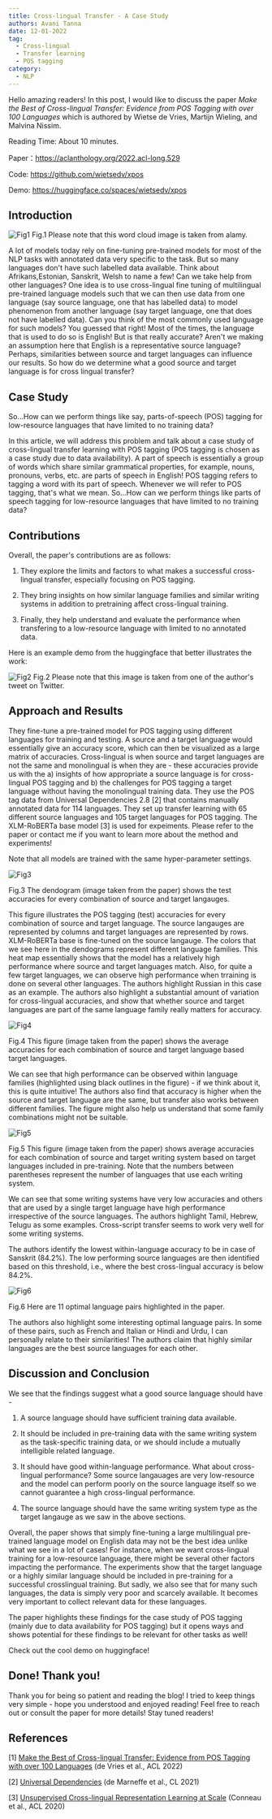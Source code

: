 ```yaml
---
title: Cross-lingual Transfer - A Case Study
authors: Avani Tanna
date: 12-01-2022
tag:
  - Cross-lingual
  - Transfer learning
  - POS tagging
category:
  - NLP
---
```


Hello amazing readers! In this post, I would like to discuss the paper *Make the Best of Cross-lingual Transfer: Evidence from POS Tagging with over 100 Languages* which is authored by Wietse de Vries, Martijn Wieling, and Malvina Nissim. 

Reading Time: About 10 minutes.

Paper：<https://aclanthology.org/2022.acl-long.529>

Code: <https://github.com/wietsedv/xpos>

Demo: <https://huggingface.co/spaces/wietsedv/xpos>

<!-- more -->
## Introduction


![Fig1](./fig1.jpeg)
Fig.1 Please note that this word cloud image is taken from alamy.

A lot of models today rely on fine-tuning pre-trained models for most of the NLP tasks with annotated data very specific to the task. But so many languages don't have such labelled data available. Think about Afrikans,Estonian, Sanskrit, Welsh to name a few! Can we take help from other languages? One idea is to use cross-lingual fine tuning of multilingual pre-trained language models such that we can then use data from one language (say source language, one that has labelled data) to model phenomenon from another language (say target language, one that does not have labelled data). Can you think of the most commonly used language for such models? You guessed that right! Most of the times, the language that is used to do so is English! But is that really accurate? Aren't we making an assumption here that English is a representative source language? Perhaps, similarities between source and target languages can influence our results. So how do we determine what a good source and target language is for cross lingual transfer? 

## Case Study 

So...How can we perform things like say, parts-of-speech (POS) tagging for low-resource languages that have limited to no training data?

In this article, we will address this problem and talk about a case study of cross-lingual transfer learning with POS tagging (POS tagging is chosen as a case study due to data availability). A part of speech is essentially a group of words which share similar grammatical properties, for example, nouns, pronouns, verbs, etc. are parts of speech in English! POS tagging refers to tagging a word with its part of speech. Whenever we will refer to POS tagging, that's what we mean. So...How can we perform things like parts of speech tagging for low-resource languages that have limited to no training data? 

## Contributions

Overall, the paper's contributions are as follows:

1. They explore the limits and factors to what makes a successful cross-lingual transfer, especially focusing on POS tagging. 

2. They bring insights on how similar language families and similar writing systems in addition to pretraining affect cross-lingual training.

3. Finally, they help understand and evaluate the performance when transfering to a low-resource language with limited to no annotated data.

Here is an example demo from the huggingface that better illustrates the work:

![Fig2](./fig2.jpeg)
Fig.2 Please note that this image is taken from one of the author's tweet on Twitter.

## Approach and Results

They fine-tune a pre-trained model for POS tagging using different languages for training and testing. A source and a target language would essentially give an accuracy score, which can then be visualized as a large matrix of accuracies. Cross-lingual is when source and target languages are not the same and monolingual is when they are - these accuracies provide us with the a) insights of how appropriate a source language is for cross-lingual POS tagging and b) the challenges for POS tagging a target language without having the monolingual training data. They use the POS tag data from Universal Dependencies 2.8 [2] that contains manually annotated data for 114 languages. They set up transfer learning with 65 different source languages and 105 target languages for POS tagging. The XLM-RoBERTa base model [3] is used for expeiments. Please refer to the paper or contact me if you want to learn more about the method and experiments!

Note that all models are trained with the same hyper-parameter settings.

![Fig3](./fig3.jpeg) 

Fig.3 The dendogram (image taken from the paper) shows the test accuracies for every combination of source and target langauges.

This figure illustrates the POS tagging (test) accuracies for every combination of source and target language. The source langauges are represented by columns and target languages are represented by rows. XLM-RoBERTa base is fine-tuned on the source langauge. The colors that we see here in the dendograms represent different language families. This heat map essentially shows that the model has a relatively high performance where source and target languages match. Also, for quite a few target languages, we can observe high performance when trraining is done on several other languages. The authors highlight Russian in this case as an example. The authors also highlight a substantial amount of variation for cross-lingual accuracies, and show that whether source and target languages are part of the same language family really matters for accuracy. 

![Fig4](./fig4.jpeg)

Fig.4 This figure (image taken from the paper) shows the average accuracies for each combination of source and target language based target languages. 

We can see that high performance can be observed within language families (highlighted using black outlines in the figure) - if we think about it, this is quite intuitive! The authors also find that accuracy is higher when the source and target language are the same, but transfer also works between different families. The figure might also help us understand that some family combinations might not be suitable. 

![Fig5](./fig5.jpeg)

Fig.5 This figure (image taken from the paper) shows average accuracies for each combination of source and target writing system based on target languages included in pre-training. Note that the numbers between parentheses represent the number of languages that use each writing system.

We can see that some writing systems have very low accuracies and others that are used by a single target language have high performance irrespective of the source languages. The authors highlight Tamil, Hebrew, Telugu as some examples. Cross-script transfer seems to work very well for some writing systems.

The authors identify the lowest within-language accuracy to be in case of Sanskrit (84.2%). The low performing source languages are then identified based on this threshold, i.e., where the best cross-lingual accuracy is below 84.2%. 

![Fig6](./fig6.jpeg)

Fig.6 Here are 11 optimal language pairs highlighted in the paper.

The authors also highlight some interesting optimal language pairs. In some of these pairs, such as French and Italian or Hindi and Urdu, I can personally relate to their similarities! The authors claim that highly similar languages are the best source languages for each other.

## Discussion and Conclusion

We see that the findings suggest what a good source language should have - 

1. A source language should have sufficient training data available. 

2. It should be included in pre-training data with the same writing system as the task-specific training data, or we should include a mutually intelligible related language. 

3. It should have good within-language performance. What about cross-lingual performance? Some source langauages are very low-resource and the model can perform poorly on the source language itself so we cannot guarantee a high cross-lingual performance. 

4. The source language should have the same writing system type as the target langauge as we saw in the above sections. 

Overall, the paper shows that simply fine-tuning a large multilingual pre-trained language model on English data may not be the best idea unlike what we see in a lot of cases! For instance, when we want cross-lingual training for a low-resource language, there might be several other factors impacting the performance. The experiments show that the target language or a highly similar language should be included in pre-training for a successful crosslingual training. But sadly, we also see that for many such languages, the data is simply very poor and scarcely available. It becomes very important to collect relevant data for these languages.

The paper highlights these findings for the case study of POS tagging (mainly due to data availability for POS tagging) but it opens ways and shows potential for these findings to be relevant for other tasks as well! 

Check out the cool demo on huggingface!

## Done! Thank you! 
Thank you for being so patient and reading the blog! I tried to keep things very simple - hope you understood and enjoyed reading! Feel free to reach out or consult the paper for more details! Stay tuned readers! 

## References

[1] [Make the Best of Cross-lingual Transfer: Evidence from POS Tagging with over 100 Languages](https://aclanthology.org/2022.acl-long.529) (de Vries et al., ACL 2022)

[2] [Universal Dependencies](https://aclanthology.org/2021.cl-2.11) (de Marneffe et al., CL 2021)

[3] [Unsupervised Cross-lingual Representation Learning at Scale](https://aclanthology.org/2020.acl-main.747) (Conneau et al., ACL 2020)


